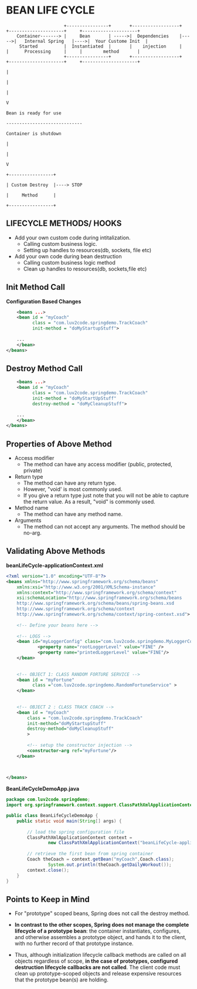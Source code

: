 # BEAN LIFE CYCLE
```
                      +----------------+       +------------------+      +---------------------+     +---------------------+
    Container-------> |     Bean       | ----->|  Dependencies    |----->|   Internal Spring   |---->|  Your Custome Init  |
     Started          |  Instantiated  |       |    injection     |      |      Processing     |     |        method       |
                      +----------------+       +------------------+      +---------------------+     +---------------------+
                                                                                                                |
                                                                                                                |
                                                                                                                |
                                                                                                                V
                                                                                                        Bean is ready for use
                                                                                                    -----------------------------
                                                                                                        Container is shutdown
                                                                                                                |
                                                                                                                |
                                                                                                                V
                                                                                                        +-----------------+
                                                                                                        | Custom Destroy  |----> STOP 
                                                                                                        |     Method      |
                                                                                                        +-----------------+
```
## LIFECYCLE METHODS/ HOOKS
- Add your own custom code during intitalization. 
    - Calling custom business logic. 
    - Setting up handles to resources(db, sockets, file etc)
- Add your own code during bean destruction
    - Calling custom business logic method
    - Clean up handles to resources(db, sockets,file etc)

## Init Method Call 
**Configuration Based Changes**
```xml
    <beans ...>
    <bean id = "myCoach"
          class = "com.luv2code.springdemo.TrackCoach"
          init-method = "doMyStartupStuff">
         
    ...
    </bean>
</beans>
```

## Destroy Method Call
```xml
    <beans ...>
    <bean id = "myCoach"
          class = "com.luv2code.springdemo.TrackCoach"
          init-method = "doMyStartUpStuff"
          destroy-method = "doMyCleanupStuff">
         
    ...
    </bean>
</beans>
```

## Properties of Above Method
- Access modifier
    - The method can have any access modifier (public, protected, private)
- Return type
    - The method can have any return type. 
    - However, "void' is most commonly used.
    - If you give a return type just note that you will not be able to capture the return value. As a result, "void" is commonly used.
- Method name
    - The method can have any method name.
- Arguments
    - The method can not accept any arguments. The method should be no-arg.

## Validating Above Methods
**beanLifeCycle-applicationContext.xml**
```xml
<?xml version="1.0" encoding="UTF-8"?>
<beans xmlns="http://www.springframework.org/schema/beans"
    xmlns:xsi="http://www.w3.org/2001/XMLSchema-instance" 
    xmlns:context="http://www.springframework.org/schema/context"
    xsi:schemaLocation="http://www.springframework.org/schema/beans
    http://www.springframework.org/schema/beans/spring-beans.xsd
    http://www.springframework.org/schema/context
    http://www.springframework.org/schema/context/spring-context.xsd">
    
    <!-- Define your beans here -->
    
    <!-- LOGS -->
    <bean id="myLoggerConfig" class="com.luv2code.springdemo.MyLoggerConfig" init-method="initLogger">
    		<property name="rootLoggerLevel" value="FINE" />
    		<property name="printedLoggerLevel" value="FINE"/>
    </bean> 
    
    
    <!-- OBJECT 1: CLASS RANDOM FORTURE SERVICE -->
    <bean id = "myFortune"
    	  class ="com.luv2code.springdemo.RandomFortuneService" >
    </bean>
    
    
    <!-- OBJECT 2 : CLASS TRACK COACH -->
    <bean id = "myCoach"
    	class = "com.luv2code.springdemo.TrackCoach"
    	init-method="doMyStartupStuff"
    	destroy-method="doMyCleanupStuff"
    	>
    	
    	<!-- setup the constructor injection -->
    	<constructor-arg ref="myFortune"/>
    </bean>
    
   

</beans>

```
**BeanLifeCycleDemoApp.java**
```Java
package com.luv2code.springdemo;
import org.springframework.context.support.ClassPathXmlApplicationContext;

public class BeanLifeCycleDemoApp {
	public static void main(String[] args) {
		
        // load the spring configuration file 
		ClassPathXmlApplicationContext context = 
				new ClassPathXmlApplicationContext("beanLifeCycle-applicationContext.xml");
		
		// retrieve the first bean from spring container
		Coach theCoach = context.getBean("myCoach",Coach.class);
				System.out.println(theCoach.getDailyWorkout());
		context.close();
	}
}
```

## Points to Keep in Mind
- For "prototype" scoped beans, Spring does not call the destroy method.

- **In contrast to the other scopes, Spring does not manage the complete lifecycle of a prototype bean**: the container instantiates, configures, and otherwise assembles a prototype object, and hands it to the client, with no further record of that prototype instance.

- Thus, although initialization lifecycle callback methods are called on all objects regardless of scope, **in the case of prototypes, configured destruction lifecycle callbacks are not called**. The client code must clean up prototype-scoped objects and release expensive resources that the prototype bean(s) are holding.
